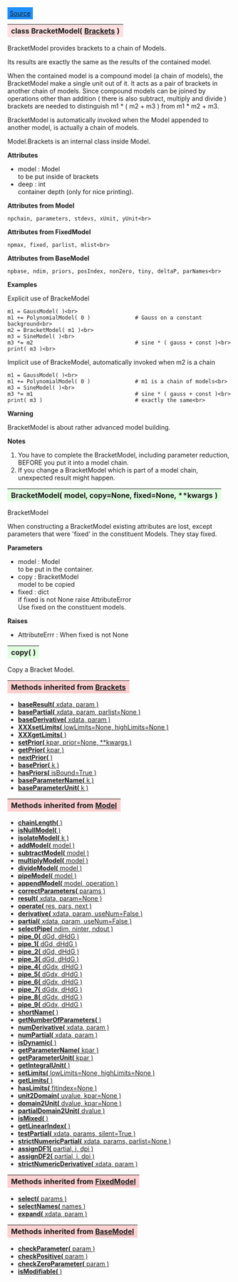 ---
---

<div class="button">
  <span style="background-color: DodgerBlue; color: White;  border:5px solid DodgerBlue">
<a href=https://github.com/dokester/BayesicFitting/blob/master/BayesicFitting/source/BracketModel.py target=_blank>Source</a></span></div>

<a name="BracketModel"></a>
<table><thead style="background-color:#FFE0E0; width:100%"><tr><th style="text-align:left">
<strong>class BracketModel(</strong> <a href="./Brackets.html">Brackets</a> )
</th></tr></thead></table>
<p>

BracketModel provides brackets to a chain of Models.

Its results are exactly the same as the results of the contained model.

When the contained model is a compound model (a chain of models), the
BracketModel make a single unit out of it. It acts as a pair of brackets
in another chain of models. Since compound models can be joined by operations
other than addition ( there is also subtract, multiply and divide ) brackets
are needed to distinguish m1 * ( m2 + m3 ) from m1 * m2 + m3.

BracketModel is automatically invoked when the Model appended to another model,
is actually a chain of models.

Model.Brackets is an internal class inside Model.

<b>Attributes</b>

* model  :  Model<br>
    to be put inside of brackets<br>
* deep  :  int<br>
    container depth (only for nice printing).<br>

<b>Attributes from Model</b>

    npchain, parameters, stdevs, xUnit, yUnit<br>

<b>Attributes from FixedModel</b>

    npmax, fixed, parlist, mlist<br>

<b>Attributes from BaseModel</b>

    npbase, ndim, priors, posIndex, nonZero, tiny, deltaP, parNames<br>


<b>Examples</b>

Explicit use of BrackeModel

    m1 = GaussModel( )<br>
    m1 += PolynomialModel( 0 )              # Gauss on a constant background<br>
    m2 = BracketModel( m1 )<br>
    m3 = SineModel( )<br>
    m3 *= m2                                # sine * ( gauss + const )<br>
    print( m3 )<br>

Implicit use of BrackeModel, automatically invoked when m2 is a chain

    m1 = GaussModel( )<br>
    m1 += PolynomialModel( 0 )              # m1 is a chain of models<br>
    m3 = SineModel( )<br>
    m3 *= m1                                # sine * ( gauss + const )<br>
    print( m3 )                             # exactly the same<br>


<b>Warning</b>

BracketModel is about rather advanced model building.

<b>Notes</b>

1. You have to complete the BracketModel, including parameter reduction,
   BEFORE you put it into a model chain.<br>
2. If you change a BracketModel which is part of a model chain, unexpected result
   might happen.<br>



<a name="BracketModel"></a>
<table><thead style="background-color:#E0FFE0; width:100%"><tr><th style="text-align:left">
<strong>BracketModel(</strong> model, copy=None, fixed=None, **kwargs )
</th></tr></thead></table>
<p>

BracketModel

When constructing a BracketModel existing attributes are lost, except
parameters that were 'fixed' in the constituent Models. They stay fixed.

<b>Parameters</b>

* model  :  Model<br>
    to be put in the container.<br>
* copy  :  BracketModel<br>
    model to be copied<br>
* fixed  :  dict<br>
    if fixed is not None raise AttributeError<br>
    Use fixed on the constituent models.<br>

<b>Raises</b>

* AttributeErrr  :  When fixed is not None<br>


<a name="copy"></a>
<table><thead style="background-color:#E0FFE0; width:100%"><tr><th style="text-align:left">
<strong>copy(</strong> )
</th></tr></thead></table>
<p>

Copy a Bracket Model.


<table><thead style="background-color:#FFD0D0; width:100%"><tr><th style="text-align:left">
<strong>Methods inherited from</strong> <a href="./Brackets.html">Brackets</a></th></tr></thead></table>


* [<strong>baseResult(</strong> xdata, param )](./Brackets.md#baseResult)
* [<strong>basePartial(</strong> xdata, param, parlist=None )](./Brackets.md#basePartial)
* [<strong>baseDerivative(</strong> xdata, param )](./Brackets.md#baseDerivative)
* [<strong>XXXsetLimits(</strong> lowLimits=None, highLimits=None ) ](./Brackets.md#XXXsetLimits)
* [<strong>XXXgetLimits(</strong> ) ](./Brackets.md#XXXgetLimits)
* [<strong>setPrior(</strong> kpar, prior=None, **kwargs )](./Brackets.md#setPrior)
* [<strong>getPrior(</strong> kpar ) ](./Brackets.md#getPrior)
* [<strong>nextPrior(</strong> ) ](./Brackets.md#nextPrior)
* [<strong>basePrior(</strong> k ) ](./Brackets.md#basePrior)
* [<strong>hasPriors(</strong> isBound=True ) ](./Brackets.md#hasPriors)
* [<strong>baseParameterName(</strong> k )](./Brackets.md#baseParameterName)
* [<strong>baseParameterUnit(</strong> k )](./Brackets.md#baseParameterUnit)


<table><thead style="background-color:#FFD0D0; width:100%"><tr><th style="text-align:left">
<strong>Methods inherited from</strong> <a href="./Model.html">Model</a></th></tr></thead></table>


* [<strong>chainLength(</strong> )](./Model.md#chainLength)
* [<strong>isNullModel(</strong> ) ](./Model.md#isNullModel)
* [<strong>isolateModel(</strong> k )](./Model.md#isolateModel)
* [<strong>addModel(</strong> model )](./Model.md#addModel)
* [<strong>subtractModel(</strong> model )](./Model.md#subtractModel)
* [<strong>multiplyModel(</strong> model )](./Model.md#multiplyModel)
* [<strong>divideModel(</strong> model )](./Model.md#divideModel)
* [<strong>pipeModel(</strong> model )](./Model.md#pipeModel)
* [<strong>appendModel(</strong> model, operation )](./Model.md#appendModel)
* [<strong>correctParameters(</strong> params )](./Model.md#correctParameters)
* [<strong>result(</strong> xdata, param=None )](./Model.md#result)
* [<strong>operate(</strong> res, pars, next )](./Model.md#operate)
* [<strong>derivative(</strong> xdata, param, useNum=False )](./Model.md#derivative)
* [<strong>partial(</strong> xdata, param, useNum=False )](./Model.md#partial)
* [<strong>selectPipe(</strong> ndim, ninter, ndout ) ](./Model.md#selectPipe)
* [<strong>pipe_0(</strong> dGd, dHdG ) ](./Model.md#pipe_0)
* [<strong>pipe_1(</strong> dGd, dHdG ) ](./Model.md#pipe_1)
* [<strong>pipe_2(</strong> dGd, dHdG ) ](./Model.md#pipe_2)
* [<strong>pipe_3(</strong> dGd, dHdG ) ](./Model.md#pipe_3)
* [<strong>pipe_4(</strong> dGdx, dHdG ) ](./Model.md#pipe_4)
* [<strong>pipe_5(</strong> dGdx, dHdG ) ](./Model.md#pipe_5)
* [<strong>pipe_6(</strong> dGdx, dHdG ) ](./Model.md#pipe_6)
* [<strong>pipe_7(</strong> dGdx, dHdG ) ](./Model.md#pipe_7)
* [<strong>pipe_8(</strong> dGdx, dHdG ) ](./Model.md#pipe_8)
* [<strong>pipe_9(</strong> dGdx, dHdG ) ](./Model.md#pipe_9)
* [<strong>shortName(</strong> ) ](./Model.md#shortName)
* [<strong>getNumberOfParameters(</strong> )](./Model.md#getNumberOfParameters)
* [<strong>numDerivative(</strong> xdata, param )](./Model.md#numDerivative)
* [<strong>numPartial(</strong> xdata, param )](./Model.md#numPartial)
* [<strong>isDynamic(</strong> ) ](./Model.md#isDynamic)
* [<strong>getParameterName(</strong> kpar )](./Model.md#getParameterName)
* [<strong>getParameterUnit(</strong> kpar )](./Model.md#getParameterUnit)
* [<strong>getIntegralUnit(</strong> )](./Model.md#getIntegralUnit)
* [<strong>setLimits(</strong> lowLimits=None, highLimits=None )](./Model.md#setLimits)
* [<strong>getLimits(</strong> ) ](./Model.md#getLimits)
* [<strong>hasLimits(</strong> fitindex=None )](./Model.md#hasLimits)
* [<strong>unit2Domain(</strong> uvalue, kpar=None )](./Model.md#unit2Domain)
* [<strong>domain2Unit(</strong> dvalue, kpar=None )](./Model.md#domain2Unit)
* [<strong>partialDomain2Unit(</strong> dvalue )](./Model.md#partialDomain2Unit)
* [<strong>isMixed(</strong> )](./Model.md#isMixed)
* [<strong>getLinearIndex(</strong> )](./Model.md#getLinearIndex)
* [<strong>testPartial(</strong> xdata, params, silent=True )](./Model.md#testPartial)
* [<strong>strictNumericPartial(</strong> xdata, params, parlist=None ) ](./Model.md#strictNumericPartial)
* [<strong>assignDF1(</strong> partial, i, dpi ) ](./Model.md#assignDF1)
* [<strong>assignDF2(</strong> partial, i, dpi ) ](./Model.md#assignDF2)
* [<strong>strictNumericDerivative(</strong> xdata, param ) ](./Model.md#strictNumericDerivative)


<table><thead style="background-color:#FFD0D0; width:100%"><tr><th style="text-align:left">
<strong>Methods inherited from</strong> <a href="./FixedModel.html">FixedModel</a></th></tr></thead></table>


* [<strong>select(</strong> params ) ](./FixedModel.md#select)
* [<strong>selectNames(</strong> names ) ](./FixedModel.md#selectNames)
* [<strong>expand(</strong> xdata, param ) ](./FixedModel.md#expand)


<table><thead style="background-color:#FFD0D0; width:100%"><tr><th style="text-align:left">
<strong>Methods inherited from</strong> <a href="./BaseModel.html">BaseModel</a></th></tr></thead></table>


* [<strong>checkParameter(</strong> param ) ](./BaseModel.md#checkParameter)
* [<strong>checkPositive(</strong> param ) ](./BaseModel.md#checkPositive)
* [<strong>checkZeroParameter(</strong> param )](./BaseModel.md#checkZeroParameter)
* [<strong>isModifiable(</strong> ) ](./BaseModel.md#isModifiable)
